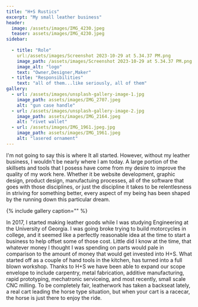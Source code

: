 ```yaml
---
title: "H+S Rustics"
excerpt: "My small leather business"
header:
  image: /assets/images/IMG_4230.jpeg
  teaser: assets/images/IMG_4230.jpeg
sidebar:
  
  - title: "Role"
    url:/assets/images/Screenshot 2023-10-29 at 5.34.37 PM.png
    image_path: /assets/images/Screenshot 2023-10-29 at 5.34.37 PM.png
    image_alt: "logo"
    text: "Owner,Designer,Maker"
  - title: "Responsibilities"
    text: "all of them...like seriously, all of them"
gallery:
  - url: /assets/images/unsplash-gallery-image-1.jpg
    image_path: assets/images/IMG_2707.jpeg
    alt: "gun case handle"
  - url: /assets/images/unsplash-gallery-image-2.jpg
    image_path: assets/images/IMG_2164.jpeg
    alt: "rivet wallet"
  - url: /assets/images/IMG_1961.jpeg.jpg
    image_path: assets/images/IMG_1961.jpeg
    alt: "lasered ornament"
---
```


  I'm not going to say this is where It all started. However, without my leather business, I wouldn't be nearly where I am today. A large portion of the skillsets and tools that I posess have come from my desire to improve the quality of my work here. Whether it be website development, graphic design, product design, manufactuing processes, all of the software that goes with those disciplines, or just the discipline it takes to be relentlesness in striving for something better, every aspect of my being has been shaped by the running down this particular dream. 

{% include gallery caption="" %}

In 2017, I started making leather goods while I was studying Engineering at the University of Georgia. I was going broke trying to build motorcycles in college, and it seemed like a perfectly reasonable idea at the time to start a business to help offset some of those cost. Little did I know at the time, that whatever money I thought I was spending on parts would pale in comparison to the amount of money that would get invested into H+S. What started off as a couple of hand tools in the kitchen, has turned into a full blown workshop. Thanks to H+S we have been able to expand our scope envelope to include carpentry, metal fabrication, additive manufacturing, rapid prototyping, mechatronic serviceing, and most recently, small scale CNC milling. To be completely fair, leatherwork has taken a backseat lately, a real cart leading the horse type situation, but when your cart is a racecar, the horse is just there to enjoy the ride. 
